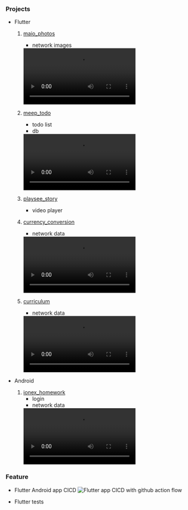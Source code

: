 ### Projects
- Flutter 
    1. [maio_photos](https://github.com/merukoo0507/interview_homework/tree/develop/maio_photos)
       - network images
       <video src="https://github.com/merukoo0507/interview_homework/assets/5594453/b978107f-27ff-4c4d-a935-e5cac6185025">
         
    2. [meep_todo](https://github.com/jess0507/CicdWithApps/tree/develop/meep_todo)
       - todo list
       - db
       <video src="https://github.com/jess0507/mobile_app_demos/assets/5594453/b5858f6f-e1f3-4741-994d-c486682b969d" >
       
    3. [playsee_story](https://github.com/merukoo0507/interview_homework/tree/develop/playsee_story)
       - video player

    4. [currency_conversion](https://github.com/merukoo0507/interview_homework/tree/develop/currency_conversion)
       - network data
       <video src="https://github.com/merukoo0507/interview_homework/assets/5594453/1f17d20a-1986-4970-9806-90229546a60f" >
       
    5. [curriculum](https://github.com/merukoo0507/interview_homework/tree/develop/curriculum)
       - network data
       <video src="https://github.com/merukoo0507/interview_homework/assets/5594453/c598731d-14e2-42f3-81a8-eaea3693dee0" alt="curriculum">
       
- Android
    1. [ionex_homework](https://github.com/merukoo0507/interview_homework/tree/develop/ionex_homework)
       - login
       - network data
       <video src="https://github.com/merukoo0507/interview_homework/assets/5594453/6b2e140e-fd8f-411b-b4ee-f43c5c50c138" />
    
### Feature
- Flutter Android app CICD
  ![Flutter app CICD with github action flow](https://github.com/jess0507/CicdWithApps/assets/5594453/54bd8196-f258-4614-a247-7baf53342cc5)

- Flutter tests
  
